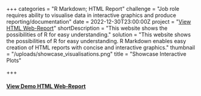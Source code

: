 +++
categories = "R Markdown; HTML Report"
challenge = "Job role requires ability to visualise data in interactive graphics and produce reporting/documentation"
date = 2022-12-30T23:00:00Z
project = "[View HTML Web-Report](/uploads/showcase_visualisations.html)"
shortDescription = "This website shows the possibilities of R for easy understanding."
solution = "This website shows the possibilities of R for easy understanding. R Markdown enables easy creation of HTML reports with concise and interactive graphics."
thumbnail = "/uploads/showcase_visualisations.png"
title = "Showcase Interactive Plots"

+++
#### [View Demo HTML Web-Report](/uploads/showcase_visualisations.html)